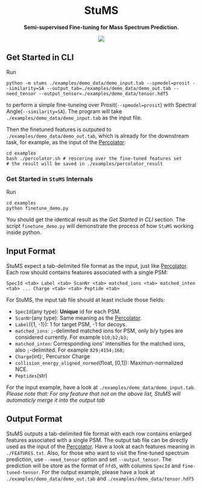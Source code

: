 <div align="center">
  <h1>StuMS</h1>
  <p><strong>Semi-supervised Fine-tuning for Mass Spectrum Prediction.</strong></p>
  <p>
    <img src="https://github.com/gusye1234/StuMS/actions/workflows/main.yml/badge.svg">
  </p>
</div>

## Get Started in CLI

Run

```shell
python -m stums ./examples/demo_data/demo_input.tab --spmodel=prosit --similarity=SA --output_tab=./examples/demo_data/demo_out.tab --need_tensor --output_tensor=./examples/demo_data/tensor.hdf5
```

to perform a simple fine-tuneing over Prosit(`--spmodel=prosit`) with Spectral Angle(`--similarity=SA`). The program will take `./examples/demo_data/demo_input.tab` as the input file.

Then the finetuned features is outputed to `./examples/demo_data/demo_out.tab`, which is already for the downstream task, for example, as the input of the [Percolator](https://github.com/percolator/percolator):

```shell
cd examples
bash ./percolator.sh # rescoring over the fine-tuned features set
# the result will be saved in ./examples/percolator_result
```

### Get Started in `StuMS` Internals

Run

```shell
cd examples
python finetune_demo.py
```

You should get the identical result as the *Get Started in CLI* section.
The script `finetune_demo.py` will demonstrate the process of how `StuMS` working inside python.

## Input Format

StuMS expect a tab-delimited file format as the input, just like [Percolator](https://github.com/percolator/percolator/wiki/Interface#pintsv-tab-delimited-file-format).
Each row should contains features associated with a single PSM:

```
SpecId <tab> Label <tab> ScanNr <tab> matched_ions <tab> matched_inten <tab> ... Charge <tab> <tab> Peptide <tab>
```

For StuMS, the input tab file should at least include those fields:

* `SpecId`(any type): **Unique** id for each PSM.
* `ScanNr`(any type): Same meaning as the [Percolator](https://github.com/percolator/percolator/wiki/Interface#pintsv-tab-delimited-file-format).
* `Label`({1, -1}): 1 for target PSM, -1 for decoys.
* `matched_ions`: `;`-delimited matched ions for PSM, only b/y types are considered currently. For example `b10;b2;b3;`
* `matched_inten`: Corresponding ions' intensities for the matched ions, also `;`-delimited. For example `829;4154;168;`
* `Charge`(int):, Percursor Charge
* `collision_energy_aligned_normed`(float, [0,1]): Maximun-normalized NCE.
* `Peptides`(str)

For the input example, have a look at `./examples/demo_data/demo_input.tab`.
*Please note that: For any feature that not on the above list, StuMS will automaticly merge it into the output tab*

## Output Format

StuMS outputs a tab-delimited file format with each row contains enlarged features associated with a single PSM. The output tab file can be directly used as the input of the [Percolator](https://github.com/percolator/percolator). Have a look at each features meaning in `./FEATURES.txt`.
Also, for those who want to visit the fine-tuned spectrum prediction, use `--need_tensor` option and set `--output_tensor`. The prediction will be store as the format of `hfd5`, with columns `SpecId` and `fine-tuned-tensor`.
For the output example, please have a look at `./examples/demo_data/demo_out.tab` and `./examples/demo_data/tensor.hdf5`
